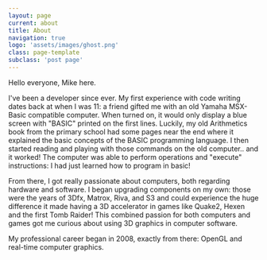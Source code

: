 ```yaml
---
layout: page
current: about
title: About
navigation: true
logo: 'assets/images/ghost.png'
class: page-template
subclass: 'post page'
---
```


Hello everyone, Mike here.

I've been a developer since ever. My first experience with code writing dates back at when I was 11: a friend gifted me with an old Yamaha MSX-Basic compatible computer. When turned on, it would only display a blue screen with "BASIC" printed on the first lines. Luckily, my old Arithmetics book from the primary school had some pages near the end where it explained the basic concepts of the BASIC programming language. I then started reading and playing with those commands on the old computer.. and it worked! The computer was able to perform operations and "execute" instructions: I had just learned how to program in basic!

From there, I got really passionate about computers, both regarding hardware and software. I began upgrading components on my own: those were the years of 3Dfx, Matrox, Riva, and S3 and could experience the huge difference it made having a 3D accelerator in games like Quake2, Hexen and the first Tomb Raider! This combined passion for both computers and games got me curious about using 3D graphics in computer software.

My professional career began in 2008, exactly from there: OpenGL and real-time computer graphics.